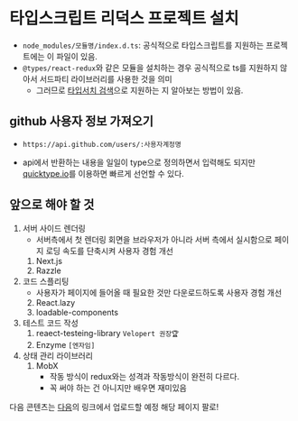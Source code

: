 # 타입스크립트 리덕스 프로젝트 설치

-   `node_modules/모듈명/index.d.ts`: 공식적으로 타입스크립트를 지원하는 프로젝트에는 이 파일이 있음.
-   `@types/react-redux`와 같은 모듈을 설치하는 경우 공식적으로 ts를 지원하지 않아서 서드파티 라이브러리를 사용한 것을 의미
    -   그러므로 [타입서치 검색](microsoft.github.io/TypeSearch)으로 지원하는 지 알아보는 방법이 있음.

## github 사용자 정보 가져오기

-   `https://api.github.com/users/:사용자계정명`

-   api에서 반환하는 내용을 일일이 type으로 정의하면서 입력해도 되지만 [quicktype.io](https://quicktype.io)를 이용하면 빠르게 선언할 수 있다.

## 앞으로 해야 할 것

1. 서버 사이드 렌더링
    - 서버측에서 첫 렌더링 회면을 브라우저가 아니라 서버 측에서 실시함으로 페이지 로딩 속도를 단축시켜 사용자 경험 개선
    1. Next.js
    2. Razzle
2. 코드 스플리팅
    - 사용자가 페이지에 들어올 때 필요한 것만 다운로드하도록 사용자 경험 개선
    2. React.lazy
    3. loadable-components
3. 테스트 코드 작성
    1. reaect-testeing-library `Velopert 권장🏆`
    2. Enzyme `[엔자임]`
4. 상태 관리 라이브러리
    1. MobX
        - 작동 방식이 redux와는 성격과 작동방식이 완전히 다르다.
        - 꼭 써야 하는 건 아니지만 배우면 재미있음

다음 콘텐츠는 [다음](https://facebook.com/velopert)의 링크에서 업로드할 예정
해당 페이지 팔로!
